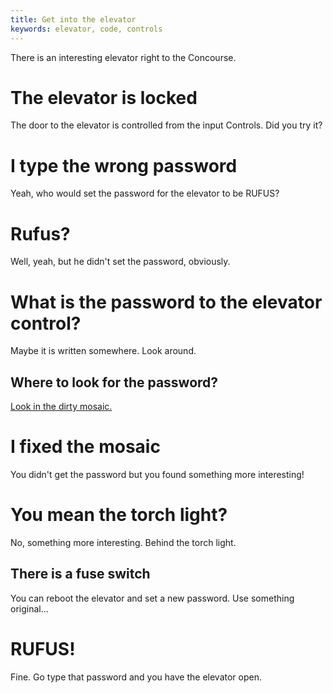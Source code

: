 ```yaml
---
title: Get into the elevator
keywords: elevator, code, controls
---
```


There is an interesting elevator right to the Concourse.

# The elevator is locked
The door to the elevator is controlled from the input Controls. Did you try it?

# I type the wrong password
Yeah, who would set the password for the elevator to be RUFUS?

# Rufus?
Well, yeah, but he didn't set the password, obviously.

# What is the password to the elevator control?
Maybe it is written somewhere. Look around.

## Where to look for the password?
[Look in the dirty mosaic.](040-do-mosaic/index.md)

# I fixed the mosaic
You didn't get the password but you found something more interesting!

# You mean the torch light?
No, something more interesting. Behind the torch light.

## There is a fuse switch
You can reboot the elevator and set a new password. Use something original...

# RUFUS!
Fine. Go type that password and you have the elevator open.